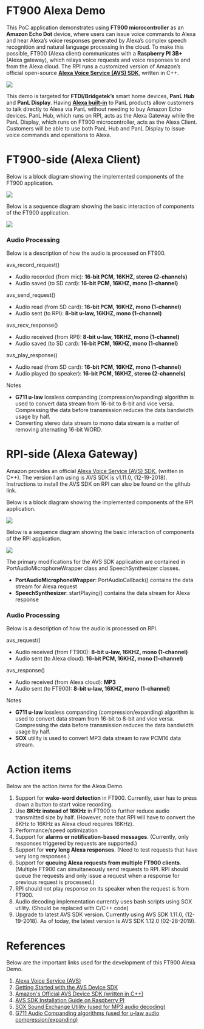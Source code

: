 # FT900 Alexa Demo


This PoC application demonstrates using <b>FT900 microcontroller</b> as an <b>Amazon Echo Dot</b> device, where users can issue voice commands to Alexa and hear Alexa’s voice responses generated by Alexa’s complex speech recognition and natural language processing in the cloud. To make this possible, FT900 (Alexa client) communicates with a <b>Raspberry PI 3B+</b> (Alexa gateway), which relays voice requests and voice responses to and from the Alexa cloud. The RPI runs a customized version of Amazon’s official open-source <b>[Alexa Voice Service (AVS) SDK](https://github.com/alexa/avs-device-sdk)</b>, written in C++.

![](https://github.com/richmondu/FT900/blob/master/Alexa/Amazon%20Alexa%20Client/docs/images/system_diagram.jpg)

This demo is targeted for <b>FTDI/Bridgetek’s</b> smart home devices, <b>PanL Hub</b> and <b>PanL Display</b>. Having <b>[Alexa built-in](https://developer.amazon.com/alexa-voice-service)</b> to PanL products allow customers to talk directly to Alexa via PanL without needing to buy Amazon Echo devices. PanL Hub, which runs on RPI, acts as the Alexa Gateway while the PanL Display, which runs on FT900 microcontroller, acts as the Alexa Client. Customers will be able to use both PanL Hub and PanL Display to issue voice commands and operations to Alexa.


# FT900-side (Alexa Client)

Below is a block diagram showing the implemented components of the FT900 application.

![](https://github.com/richmondu/FT900/blob/master/Alexa/Amazon%20Alexa%20Client/docs/images/block_diagram.jpg)


Below is a sequence diagram showing the basic interaction of components of the FT900 application.

![](https://github.com/richmondu/FT900/blob/master/Alexa/Amazon%20Alexa%20Client/docs/images/sequence_diagram.jpg)


### Audio Processing 

Below is a description of how the audio is processed on FT900.

avs_record_request()
- Audio recorded (from mic): <b>16-bit PCM, 16KHZ, stereo (2-channels)</b>
- Audio saved (to SD card): <b>16-bit PCM, 16KHZ, mono (1-channel)</b>

avs_send_request()
- Audio read (from SD card): <b>16-bit PCM, 16KHZ, mono (1-channel)</b>
- Audio sent (to RPI): <b>8-bit u-law, 16KHZ, mono (1-channel)</b>

avs_recv_response()
- Audio received (from RPI): <b>8-bit u-law, 16KHZ, mono (1-channel)</b>
- Audio saved (to SD card): <b>16-bit PCM, 16KHZ, mono (1-channel)</b>

avs_play_response()
- Audio read (from SD card): <b>16-bit PCM, 16KHZ, mono (1-channel)</b>
- Audio played (to speaker): <b>16-bit PCM, 16KHZ, stereo (2-channels)</b>

Notes
- <b>G711 u-law</b> lossless companding (compression/expanding) algorithm is used to convert data stream from 16-bit to 8-bit and vice versa. Compressing the data before transmission reduces the data bandwidth usage by half.
- Converting stereo data stream to mono data stream is a matter of removing alternating 16-bit WORD.


# RPI-side (Alexa Gateway)

Amazon provides an official [Alexa Voice Service (AVS) SDK](https://github.com/alexa/avs-device-sdk), (written in C++). The version I am using is AVS SDK is v1.11.0, (12-19-2018). Instructions to install the AVS SDK on RPI can also be found on the github link.


Below is a block diagram showing the implemented components of the RPI application.

![](https://github.com/richmondu/FT900/blob/master/Alexa/Amazon%20Alexa%20Client/docs/images/block_diagram_rpi.jpg)


Below is a sequence diagram showing the basic interaction of components of the RPI application.

![](https://github.com/richmondu/FT900/blob/master/Alexa/Amazon%20Alexa%20Client/docs/images/sequence_diagram_rpi.jpg)

The primary modifications for the AVS SDK application are contained in PortAudioMicrophoneWrapper class and SpeechSynthesizer classes.
- <b>PortAudioMicrophoneWrapper</b>: PortAudioCallback() contains the data stream for Alexa request
- <b>SpeechSynthesizer</b>: startPlaying() contains the data stream for Alexa response


### Audio Processing 

Below is a description of how the audio is processed on RPI.

avs_request()
- Audio received (from FT900): <b>8-bit u-law, 16KHZ, mono (1-channel)</b>
- Audio sent (to Alexa cloud): <b>16-bit PCM, 16KHZ, mono (1-channel)</b>

avs_response()
- Audio received (from Alexa cloud): <b>MP3</b>
- Audio sent (to FT900): <b>8-bit u-law, 16KHZ, mono (1-channel)</b>

Notes
- <b>G711 u-law</b> lossless companding (compression/expanding) algorithm is used to convert data stream from 16-bit to 8-bit and vice versa. Compressing the data before transmission reduces the data bandwidth usage by half.
- <b>SOX</b> utility is used to convert MP3 data stream to raw PCM16 data stream.


# Action items

Below are the action items for the Alexa Demo.
1. Support for <b>wake-word detection</b> in FT900. Currently, user has to press down a button to start voice recording.
2. Use <b>8KHz instead of 16KHz</b> in FT900 to further reduce audio transmitted size by half. (However, note that RPI will have to convert the 8KHz to 16KHz as Alexa cloud requires 16KHz).
3. Performance/speed optimization
4. Support for <b>alarms or notification-based messages</b>. (Currently, only responses triggered by requests are supported.)
5. Support for <b>very long Alexa responses</b>. (Need to test requests that have very long responses.)
6. Support for <b>queuing Alexa requests from multiple FT900 clients</b>. (Multiple FT900 can simultaneously send requests to RPI. RPI should queue the requests and only issue a request when a response for previous request is processed.)
7. RPI should not play response on its speaker when the request is from FT900.
8. Audio decoding implementation currently uses bash scripts using SOX utility. (Should be replaced with C/C++ code)
9. Upgrade to latest AVS SDK version. Currently using AVS SDK 1.11.0, (12-19-2018). As of today, the latest version is AVS SDK 1.12.0 (02-28-2019).


# References

Below are the important links used for the development of this FT900 Alexa Demo.
1. [Alexa Voice Service (AVS)](https://developer.amazon.com/alexa-voice-service)
2. [Getting Started with the AVS Device SDK](https://www.youtube.com/watch?v=F5DixCPJYo8&feature=youtu.be)
3. [Amazon's Official AVS Device SDK (written in C++)](https://github.com/alexa/avs-device-sdk)
4. [AVS SDK Installation Guide on Raspberry PI](https://github.com/alexa/avs-device-sdk/wiki/Raspberry-Pi-Quick-Start-Guide-with-Script)
5. [SOX Sound Exchange Utility (used for MP3 audio decoding)](http://sox.sourceforge.net)
6. [G711 Audio Companding algorithms (used for u-law audio compression/expanding)](https://en.wikipedia.org/wiki/G.711)

